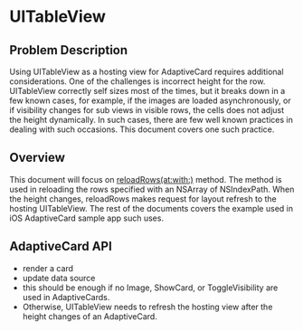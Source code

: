 # UITableView
## Problem Description
Using UITableView as a hosting view for AdaptiveCard requires additional considerations. One of the challenges is incorrect height for the row. UITableView correctly self sizes most of the times, but it breaks down in a few known cases, for example, if the images are loaded asynchronously, or if visibility changes for sub views in visible rows, the cells does not adjust the height dynamically. In such cases, there are few well known practices in dealing with such occasions. This document covers one such practice.     
## Overview
This document will focus on [reloadRows(at:with:)](https://developer.apple.com/documentation/uikit/uitableview/1614935-reloadrows) method. The method is used in reloading the rows specified with an NSArray of NSIndexPath. When the height changes, reloadRows makes request for layout refresh to the hosting UITableView. The rest of the documents covers the example used in iOS AdaptiveCard sample app such uses.
## AdaptiveCard API
* render a card
* update data source
* this should be enough if no Image, ShowCard, or ToggleVisibility are used in AdaptiveCards.
* Otherwise, UITableView needs to refresh the hosting view after the height changes of an AdaptiveCard.
